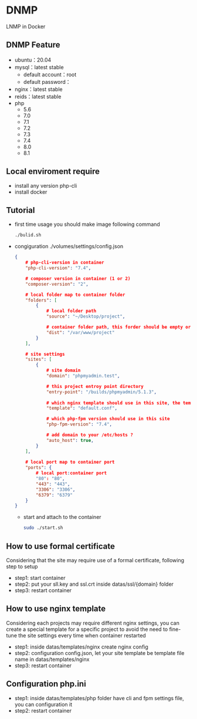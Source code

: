 # DNMP
LNMP in Docker

## DNMP Feature
- ubuntu：20.04
- mysql：latest stable
    - default account：root
    - default password：
- nginx：latest stable
- reids：latest stable
- php
    - 5.6
    - 7.0
    - 7.1
    - 7.2
    - 7.3
    - 7.4
    - 8.0
    - 8.1

## Local enviroment require
- install any version php-cli
- install docker

## Tutorial
- first time usage you should make image following command
    ```bash
    ./bulid.sh
    ```
- congiguration ./volumes/settings/config.json
    ```json
    {
        # php-cli-version in container
        "php-cli-version": "7.4",

        # composer version in container (1 or 2)
        "composer-version": "2", 

        # local folder map to container folder
        "folders": [
            {
                # local folder path
                "source": "~/Desktop/project",

                # container folder path, this forder should be empty or not exist
                "dist": "/var/www/project"
            }
        ],

        # site settings
        "sites": [
            {
                # site domain
                "domain": "phpmyadmin.test",

                # this project entroy point directory
                "entry-point": "/builds/phpmyadmin/5.1.3",
                
                # which nginx template should use in this site, the template file in volumes/settings/templates/nginx
                "template": "default.conf",

                # which php-fpm version should use in this site
                "php-fpm-version": "7.4",

                # add domain to your /etc/hosts ?
                "auto_host": true,
            }
        ],
        
        # local port map to container port
        "ports": {
            # local port:container port
            "80": "80",
            "443": "443",
            "3306": "3306",
            "6379": "6379"
        }
    }
    ```
    - start and attach to the container
        ```bash
        sudo ./start.sh
        ```

## How to use formal certificate
Considering that the site may require use of a formal certificate, following step to setup
- step1: start container
- step2: put your sll.key and ssl.crt inside datas/ssl/{domain} folder
- step3: restart container

## How to use nginx template
Considering each projects may require different nginx settings, you can create a special template for a specific project to avoid the need to fine-tune the site settings every time when container restarted

- step1: inside datas/templates/nginx create nginx config
- step2: configuration config.json, let your site template be template file name in datas/templates/nginx
- step3: restart container

## Configuration php.ini
- step1: inside datas/templates/php folder have cli and fpm settings file, you can configuration it
- step2: restart container
